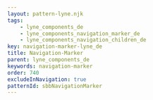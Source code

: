 ```yaml
---
layout: pattern-lyne.njk
tags: 
    - lyne_components_de
    - lyne_components_navigation_marker_de
    - lyne_components_navigation_children_de
key: navigation-marker-lyne_de
title: Navigation-Marker
parent: lyne_components_de
keywords: navigation-marker
order: 740
excludeInNavigation: true
patternId: sbbNavigationMarker
---
```

